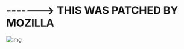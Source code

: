 # -------> THIS WAS PATCHED BY MOZILLA


![img](https://user-images.githubusercontent.com/29265684/56446242-d8ef5400-6344-11e9-9675-bce60970464a.gif)
